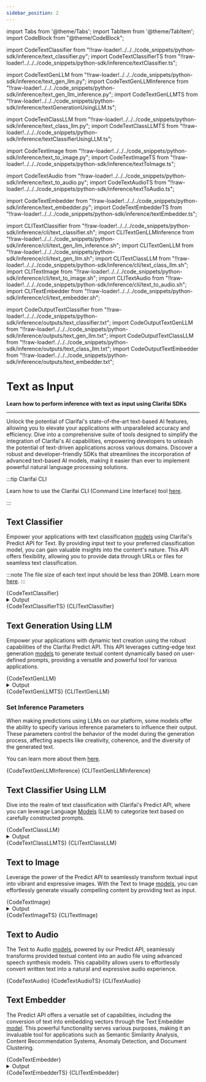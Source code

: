 ```yaml
---
sidebar_position: 2
---
```


import Tabs from '@theme/Tabs';
import TabItem from '@theme/TabItem';
import CodeBlock from "@theme/CodeBlock";


import CodeTextClassifier from "!!raw-loader!../../../code_snippets/python-sdk/inference/text_classifier.py";
import CodeTextClassifierTS from "!!raw-loader!../../../code_snippets/python-sdk/inference/textClassifier.ts";

import CodeTextGenLLM from "!!raw-loader!../../../code_snippets/python-sdk/inference/text_gen_llm.py";
import CodeTextGenLLMInference from "!!raw-loader!../../../code_snippets/python-sdk/inference/text_gen_llm_inference.py";
import CodeTextGenLLMTS from "!!raw-loader!../../../code_snippets/python-sdk/inference/textGenerationUsingLLM.ts";

import CodeTextClassLLM from "!!raw-loader!../../../code_snippets/python-sdk/inference/text_class_llm.py";
import CodeTextClassLLMTS from "!!raw-loader!../../../code_snippets/python-sdk/inference/textClassifierUsingLLM.ts";


import CodeTextImage from "!!raw-loader!../../../code_snippets/python-sdk/inference/text_to_image.py";
import CodeTextImageTS from "!!raw-loader!../../../code_snippets/python-sdk/inference/textToImage.ts";

import CodeTextAudio from "!!raw-loader!../../../code_snippets/python-sdk/inference/text_to_audio.py";
import CodeTextAudioTS from "!!raw-loader!../../../code_snippets/python-sdk/inference/textToAudio.ts";

import CodeTextEmbedder from "!!raw-loader!../../../code_snippets/python-sdk/inference/text_embedder.py";
import CodeTextEmbedderTS from "!!raw-loader!../../../code_snippets/python-sdk/inference/textEmbedder.ts";

import CLITextClassifier from "!!raw-loader!../../../code_snippets/python-sdk/inference/cli/text_classifier.sh";
import CLITextGenLLMInference from "!!raw-loader!../../../code_snippets/python-sdk/inference/cli/text_gen_llm_inference.sh";
import CLITextGenLLM from "!!raw-loader!../../../code_snippets/python-sdk/inference/cli/text_gen_llm.sh";
import CLITextClassLLM from "!!raw-loader!../../../code_snippets/python-sdk/inference/cli/text_class_llm.sh";
import CLITextImage from "!!raw-loader!../../../code_snippets/python-sdk/inference/cli/text_to_image.sh";
import CLITextAudio from "!!raw-loader!../../../code_snippets/python-sdk/inference/cli/text_to_audio.sh";
import CLITextEmbedder from "!!raw-loader!../../../code_snippets/python-sdk/inference/cli/text_embedder.sh";


import CodeOutputTextClassifier from "!!raw-loader!../../../code_snippets/python-sdk/inference/outputs/text_classifier.txt";
import CodeOutputTextGenLLM from "!!raw-loader!../../../code_snippets/python-sdk/inference/outputs/text_gen_llm.txt";
import CodeOutputTextClassLLM from "!!raw-loader!../../../code_snippets/python-sdk/inference/outputs/text_class_llm.txt";
import CodeOutputTextEmbedder from "!!raw-loader!../../../code_snippets/python-sdk/inference/outputs/text_embedder.txt";



# Text as Input

**Learn how to perform inference with text as input using Clarifai SDKs**
<hr />

Unlock the potential of Clarifai's state-of-the-art text-based AI features, allowing you to elevate your applications with unparalleled accuracy and efficiency. Dive into a comprehensive suite of tools designed to simplify the integration of Clarifai's AI capabilities, empowering developers to unleash the potential of text-driven applications across various domains. Discover a robust and developer-friendly SDKs that streamlines the incorporation of advanced text-based AI models, making it easier than ever to implement powerful natural language processing solutions.

:::tip Clarifai CLI 

Learn how to use the Clarifai CLI (Command Line Interface) tool [here](https://docs.clarifai.com/sdk/cli).

:::

## Text Classifier 

Empower your applications with text classification [models](https://clarifai.com/explore/models?page=1&perPage=24&filterData=%5B%7B%22field%22%3A%22model_type_id%22%2C%22value%22%3A%5B%22text-classifier%22%5D%7D%5D) using Clarifai's Predict API for Text. By providing input text to your preferred classification model, you can gain valuable insights into the content's nature. This API offers flexibility, allowing you to provide data through URLs or files for seamless text classification.


:::note
The file size of each text input should be less than 20MB. Learn more [here](https://docs.clarifai.com/sdk/managing-inputs#api-upload-limits).
:::

<Tabs>
<TabItem value="python" label="Python">
    <CodeBlock className="language-python">{CodeTextClassifier}</CodeBlock>
    <details>
  <summary>Output</summary>
    <CodeBlock className="language-text">{CodeOutputTextClassifier}</CodeBlock>
</details> 
</TabItem>
<TabItem value="typescript" label="Typescript">
    <CodeBlock className="language-typescript">{CodeTextClassifierTS}</CodeBlock>
</TabItem>
<TabItem value="bash" label="Bash">
    <CodeBlock className="language-bash">{CLITextClassifier}</CodeBlock>
</TabItem>
</Tabs>






## Text Generation Using LLM

Empower your applications with dynamic text creation using the robust capabilities of the Clarifai Predict API. This API leverages cutting-edge text generation [models](https://clarifai.com/explore/models?page=1&perPage=24&filterData=%5B%7B%22field%22%3A%22model_type_id%22%2C%22value%22%3A%5B%22text-to-text%22%5D%7D%5D) to generate textual content dynamically based on user-defined prompts, providing a versatile and powerful tool for various applications.

<Tabs>
<TabItem value="python" label="Python">
    <CodeBlock className="language-python">{CodeTextGenLLM}</CodeBlock>
    <details>
  <summary>Output</summary>
    <CodeBlock className="language-text">{CodeOutputTextGenLLM}</CodeBlock>
</details> 
</TabItem>
<TabItem value="typescript" label="Typescript">
    <CodeBlock className="language-typescript">{CodeTextGenLLMTS}</CodeBlock>
</TabItem>
<TabItem value="bash" label="Bash">
    <CodeBlock className="language-bash">{CLITextGenLLM}</CodeBlock>
</TabItem>
</Tabs>

### Set Inference Parameters 

When making predictions using LLMs on our platform, some models offer the ability to specify various inference parameters to influence their output. These parameters control the behavior of the model during the generation process, affecting aspects like creativity, coherence, and the diversity of the generated text.

You can learn more about them [here](https://docs.clarifai.com/portal-guide/ppredict/generative-ai). 

<Tabs>
<TabItem value="python" label="Python">
    <CodeBlock className="language-python">{CodeTextGenLLMInference}</CodeBlock>
</TabItem>
<TabItem value="bash" label="Bash">
    <CodeBlock className="language-bash">{CLITextGenLLMInference}</CodeBlock>
</TabItem>
</Tabs>

## Text Classifier Using LLM

Dive into the realm of text classification with Clarifai's Predict API, where you can leverage Language [Models](https://clarifai.com/explore/models?page=1&perPage=24&filterData=%5B%7B%22field%22%3A%22model_type_id%22%2C%22value%22%3A%5B%22text-to-text%22%5D%7D%5D) (LLM) to categorize text based on carefully constructed prompts.

<Tabs>
<TabItem value="python" label="Python">
    <CodeBlock className="language-python">{CodeTextClassLLM}</CodeBlock>
    <details>
  <summary>Output</summary>
    <CodeBlock className="language-text">{CodeOutputTextClassLLM}</CodeBlock>
</details> 
</TabItem>
<TabItem value="typescript" label="Typescript">
    <CodeBlock className="language-typescript">{CodeTextClassLLMTS}</CodeBlock>
</TabItem>
<TabItem value="bash" label="Bash">
    <CodeBlock className="language-bash">{CLITextClassLLM}</CodeBlock>
</TabItem>
</Tabs>



## Text  to Image

Leverage the power of the Predict API to seamlessly transform textual input into vibrant and expressive images. With the Text to Image [models](https://clarifai.com/explore/models?page=1&perPage=24&filterData=%5B%7B%22field%22%3A%22model_type_id%22%2C%22value%22%3A%5B%22text-to-image%22%5D%7D%5D), you can effortlessly generate visually compelling content by providing text as input.




<Tabs>
<TabItem value="python" label="Python">
    <CodeBlock className="language-python">{CodeTextImage}</CodeBlock>
    <details>
  <summary>Output</summary>
    <img src="/img/python-sdk/text_to_image.png" />
</details> 
</TabItem>
<TabItem value="typescript" label="Typescript">
    <CodeBlock className="language-typescript">{CodeTextImageTS}</CodeBlock>
</TabItem>
<TabItem value="bash" label="Bash">
    <CodeBlock className="language-bash">{CLITextImage}</CodeBlock>
</TabItem>
</Tabs>



## Text to Audio

The Text to Audio [models](https://clarifai.com/explore/models?page=1&perPage=24&filterData=%5B%7B%22field%22%3A%22input_fields%22%2C%22value%22%3A%5B%22text%22%5D%7D%2C%7B%22field%22%3A%22use_cases%22%2C%22value%22%3A%5B%22speech-synthesis%22%2C%22text-to-speech%22%5D%7D%5D), powered by our Predict API, seamlessly transforms provided textual content into an audio file using advanced speech synthesis models. This capability allows users to effortlessly convert written text into a natural and expressive audio experience.

<Tabs>
<TabItem value="python" label="Python">
    <CodeBlock className="language-python">{CodeTextAudio}</CodeBlock>
</TabItem>
<TabItem value="typescript" label="Typescript">
    <CodeBlock className="language-typescript">{CodeTextAudioTS}</CodeBlock>
</TabItem>
<TabItem value="bash" label="Bash">
    <CodeBlock className="language-bash">{CLITextAudio}</CodeBlock>
</TabItem>
</Tabs>



## Text Embedder

The Predict API offers a versatile set of capabilities, including the conversion of text into embedding vectors through the Text Embedder [model](https://clarifai.com/explore/models?page=1&perPage=24&filterData=%5B%7B%22field%22%3A%22model_type_id%22%2C%22value%22%3A%5B%22text-embedder%22%5D%7D%5D). This powerful functionality serves various purposes, making it an invaluable tool for applications such as Semantic Similarity Analysis, Content Recommendation Systems, Anomaly Detection, and Document Clustering.


<Tabs>
<TabItem value="python" label="Python">
    <CodeBlock className="language-python">{CodeTextEmbedder}</CodeBlock>
    <details>
  <summary>Output</summary>
    <CodeBlock className="language-text">{CodeOutputTextEmbedder}</CodeBlock>
</details> 
</TabItem>
<TabItem value="typescript" label="Typescript">
    <CodeBlock className="language-typescript">{CodeTextEmbedderTS}</CodeBlock>
</TabItem>
<TabItem value="bash" label="Bash">
    <CodeBlock className="language-bash">{CLITextEmbedder}</CodeBlock>
</TabItem>
</Tabs>




